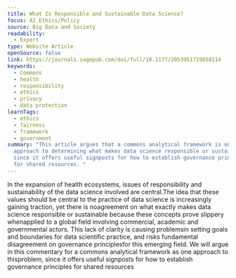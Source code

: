 ```yaml
---
title: What Is Responsible and Sustainable Data Science?
focus: AI Ethics/Policy
source: Big Data and Society
readability:
  - Expert
type: Website Article
openSource: false
link: https://journals.sagepub.com/doi/full/10.1177/2053951719858114
keywords:
  - Commons
  - health
  - responsibility
  - ethics
  - privacy
  - data protection
learnTags:
  - ethics
  - fairness
  - framework
  - government
summary: "This article argues that a commons analytical framework is one
  approach to determining what makes data science responsible or sustainable,
  since it offers useful signposts for how to establish governance principles
  for shared resources. "
---
```

In the expansion of health ecosystems, issues of responsibility and sustainability of the data science involved are central.The idea that these values should be central to the practice of data science is increasingly gaining traction, yet there is noagreement on what exactly makes data science responsible or sustainable because these concepts prove slippery whenapplied to a global field involving commercial, academic and governmental actors. This lack of clarity is causing problemsin setting goals and boundaries for data scientific practice, and risks fundamental disagreement on governance principlesfor this emerging field. We will argue in this commentary for a commons analytical framework as one approach to thisproblem, since it offers useful signposts for how to establish governance principles for shared resources

